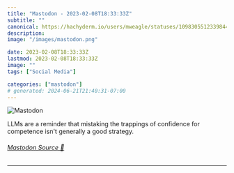 ```yaml
---
title: "Mastodon - 2023-02-08T18:33:33Z"
subtitle: ""
canonical: https://hachyderm.io/users/mweagle/statuses/109830551233984409
description:
image: "/images/mastodon.png"

date: 2023-02-08T18:33:33Z
lastmod: 2023-02-08T18:33:33Z
image: ""
tags: ["Social Media"]

categories: ["mastodon"]
# generated: 2024-06-21T21:40:31-07:00
---
```

![Mastodon](/images/mastodon.png)

<p>LLMs are a reminder that mistaking the trappings of confidence for competence isn&#39;t generally a good strategy.</p>


###### [Mastodon Source 🐘](https://hachyderm.io/@mweagle/109830551233984409)

___
